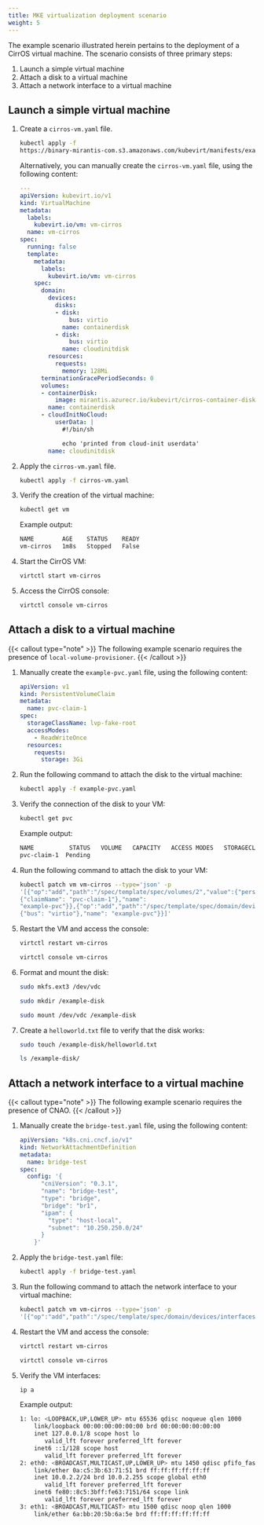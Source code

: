 ```yaml
---
title: MKE virtualization deployment scenario
weight: 5
---
```


The example scenario illustrated herein pertains to the deployment of a CirrOS
virtual machine. The scenario consists of three primary steps:

1. Launch a simple virtual machine
2. Attach a disk to a virtual machine
3. Attach a network interface to a virtual machine

## Launch a simple virtual machine

1. Create a `cirros-vm.yaml` file.

   ```bash
   kubectl apply -f
   https://binary-mirantis-com.s3.amazonaws.com/kubevirt/manifests/examples/cirros-vm.yaml
   ```

   Alternatively, you can manually create the `cirros-vm.yaml` file, using the
   following content:

   ```yaml
   ---
   apiVersion: kubevirt.io/v1
   kind: VirtualMachine
   metadata:
     labels:
       kubevirt.io/vm: vm-cirros
     name: vm-cirros
   spec:
     running: false
     template:
       metadata:
         labels:
           kubevirt.io/vm: vm-cirros
       spec:
         domain:
           devices:
             disks:
             - disk:
                 bus: virtio
               name: containerdisk
             - disk:
                 bus: virtio
               name: cloudinitdisk
           resources:
             requests:
               memory: 128Mi
         terminationGracePeriodSeconds: 0
         volumes:
         - containerDisk:
             image: mirantis.azurecr.io/kubevirt/cirros-container-disk-demo:1.3.1-20240911005512
           name: containerdisk
         - cloudInitNoCloud:
             userData: |
               #!/bin/sh

               echo 'printed from cloud-init userdata'
           name: cloudinitdisk
   ```

2. Apply the `cirros-vm.yaml` file.

   ```bash
   kubectl apply -f cirros-vm.yaml
   ```

3. Verify the creation of the virtual machine:

   ```bash
   kubectl get vm
   ```

   Example output:

   ```bash
   NAME        AGE    STATUS    READY
   vm-cirros   1m8s   Stopped   False
   ```

4. Start the CirrOS VM:

   ```bash
   virtctl start vm-cirros
   ```

5. Access the CirrOS console:

   ```bash
   virtctl console vm-cirros
   ```

## Attach a disk to a virtual machine

{{< callout type="note" >}}
  The following example scenario requires the presence of
  `local-volume-provisioner`.
{{< /callout >}}

1. Manually create the `example-pvc.yaml` file, using the
   following content:

   ```yaml
   apiVersion: v1
   kind: PersistentVolumeClaim
   metadata:
     name: pvc-claim-1
   spec:
     storageClassName: lvp-fake-root
     accessModes:
       - ReadWriteOnce
     resources:
       requests:
         storage: 3Gi
   ```

2. Run the following command to attach the disk to the virtual machine:

   ```bash
   kubectl apply -f example-pvc.yaml
   ```

3. Verify the connection of the disk to your VM:

   ```bash
   kubectl get pvc
   ```

   Example output:

   ```bash
   NAME          STATUS   VOLUME   CAPACITY   ACCESS MODES   STORAGECLASS    AGE
   pvc-claim-1  Pending                                                                           lvp-fake-root             8s
   ```

4. Run the following command to attach the disk to your VM:

   ```bash
   kubectl patch vm vm-cirros --type='json' -p
   '[{"op":"add","path":"/spec/template/spec/volumes/2","value":{"persistentVolumeClaim":
   {"claimName": "pvc-claim-1"},"name":
   "example-pvc"}},{"op":"add","path":"/spec/template/spec/domain/devices/disks/2","value":{"disk":
   {"bus": "virtio"},"name": "example-pvc"}}]'
   ```

5. Restart the VM and access the console:

   ```bash
   virtctl restart vm-cirros

   virtctl console vm-cirros
   ```

6. Format and mount the disk:

   ```bash
   sudo mkfs.ext3 /dev/vdc

   sudo mkdir /example-disk

   sudo mount /dev/vdc /example-disk
   ```

7. Create a `helloworld.txt` file to verify that the disk works:

   ```bash
   sudo touch /example-disk/helloworld.txt

   ls /example-disk/
   ```

## Attach a network interface to a virtual machine

{{< callout type="note" >}}
  The following example scenario requires the presence of CNAO.
{{< /callout >}}

1. Manually create the `bridge-test.yaml` file, using the
   following content:

   ```yaml
   apiVersion: "k8s.cni.cncf.io/v1"
   kind: NetworkAttachmentDefinition
   metadata:
     name: bridge-test
   spec:
     config: '{
         "cniVersion": "0.3.1",
         "name": "bridge-test",
         "type": "bridge",
         "bridge": "br1",
         "ipam": {
           "type": "host-local",
           "subnet": "10.250.250.0/24"
         }
       }'
   ```

2. Apply the `bridge-test.yaml` file:

   ```bash
   kubectl apply -f bridge-test.yaml
   ```

3. Run the following command to attach the network interface to your virtual
   machine:

   ```bash
   kubectl patch vm vm-cirros --type='json' -p
   '[{"op":"add","path":"/spec/template/spec/domain/devices/interfaces","value":[{"name":"default","masquerade":{}},{"name":"bridge-net","bridge":{}}]},{"op":"add","path":"/spec/template/spec/networks","value":[{"name":default,"pod":{}},{"name":"bridge-net","multus":{"networkName":"bridge-test"}}]}]'
   ```

4. Restart the VM and access the console:

   ```bash
   virtctl restart vm-cirros

   virtctl console vm-cirros
   ```

5. Verify the VM interfaces:

   ```bash
   ip a
   ```

   Example output:

   ```bash
   1: lo: <LOOPBACK,UP,LOWER_UP> mtu 65536 qdisc noqueue qlen 1000
       link/loopback 00:00:00:00:00:00 brd 00:00:00:00:00:00
       inet 127.0.0.1/8 scope host lo
          valid_lft forever preferred_lft forever
       inet6 ::1/128 scope host
          valid_lft forever preferred_lft forever
   2: eth0: <BROADCAST,MULTICAST,UP,LOWER_UP> mtu 1450 qdisc pfifo_fast qlen 1000
       link/ether 0a:c5:3b:63:71:51 brd ff:ff:ff:ff:ff:ff
       inet 10.0.2.2/24 brd 10.0.2.255 scope global eth0
          valid_lft forever preferred_lft forever
       inet6 fe80::8c5:3bff:fe63:7151/64 scope link
          valid_lft forever preferred_lft forever
   3: eth1: <BROADCAST,MULTICAST> mtu 1500 qdisc noop qlen 1000
       link/ether 6a:bb:20:5b:6a:5e brd ff:ff:ff:ff:ff:ff
   ```
